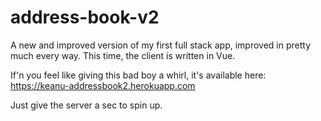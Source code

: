 # address-book-v2
A new and improved version of my first full stack app, improved in pretty much every way. This time, the client is written in Vue.

If'n you feel like giving this bad boy a whirl, it's available here:
https://keanu-addressbook2.herokuapp.com

Just give the server a sec to spin up.
